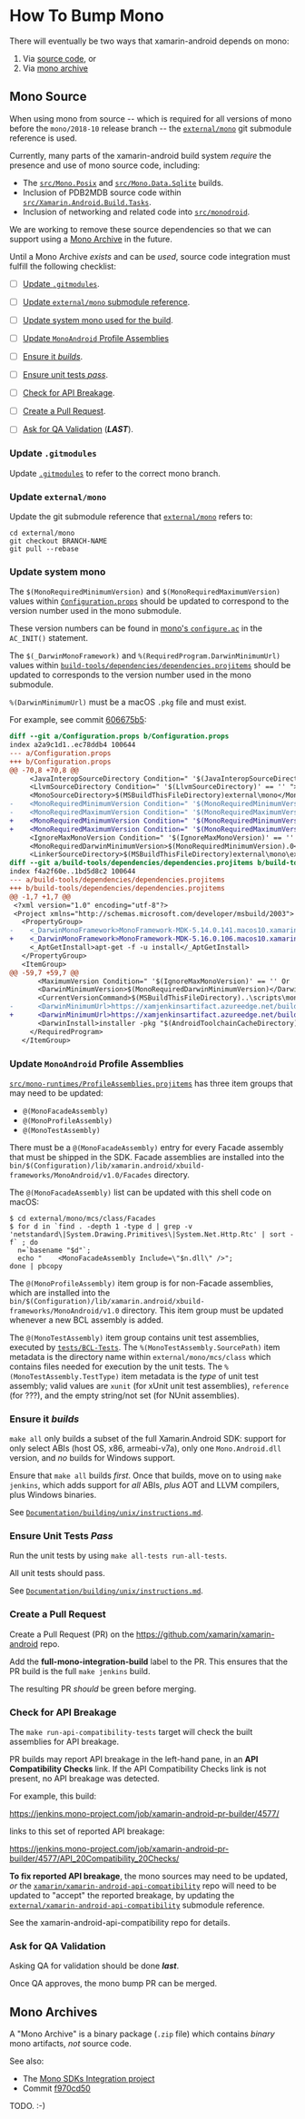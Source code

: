 # How To Bump Mono

There will eventually be two ways that xamarin-android depends on mono:

 1. Via [source code](#mono-source), or
 2. Via [mono archive](#mono-archive)


<a name="mono-source" />

## Mono Source

When using mono from source -- which is required for all versions of mono
before the `mono/2018-10` release branch -- the
[`external/mono`](../../external) git submodule reference is used.

Currently, many parts of the xamarin-android build system *require* the
presence and use of mono source code, including:

  * The [`src/Mono.Posix`](../../src/Mono.Posix) and
    [`src/Mono.Data.Sqlite`](../../src/Mono.Data.Sqlite) builds.
  * Inclusion of PDB2MDB source code within
    [`src/Xamarin.Android.Build.Tasks`](../../src/Xamarin.Android.Build.Tasks).
  * Inclusion of networking and related code into
    [`src/monodroid`](../../src/monodroid).

We are working to remove these source dependencies so that we can support using
a [Mono Archive](#mono-archive) in the future.

Until a Mono Archive *exists* and can be *used*, source code integration must
fulfill the following checklist:

  - [ ] [Update `.gitmodules`](#update-gitmodules).
  - [ ] [Update `external/mono` submodule reference](#update-mono-submodule).
  - [ ] [Update system mono used for the build](#update-system-mono).
  - [ ] [Update `MonoAndroid` Profile Assemblies](#update-profile)
  - [ ] [Ensure it *builds*](#build).
  - [ ] [Ensure unit tests *pass*](#unit-tests).
  - [ ] [Check for API Breakage](#api-validation).
  - [ ] [Create a Pull Request](#create-pr).
  - [ ] [Ask for QA Validation](#qa-validation) (***LAST***).


<a name="update-gitmodules" />

### Update `.gitmodules`

Update [`.gitmodules`](../../.gitmodules) to refer to the correct mono branch.


<a name="update-mono-submodule" />

### Update `external/mono`

Update the git submodule reference that [`external/mono`](../../external) refers to:

	cd external/mono
	git checkout BRANCH-NAME
	git pull --rebase


<a name="update-system-mono" />

### Update system mono

The `$(MonoRequiredMinimumVersion)` and `$(MonoRequiredMaximumVersion)` values
within [`Configuration.props`](../../Configuration.props)
should be updated to correspond to the version number used in the mono submodule.

These version numbers can be found in
[mono's `configure.ac`](https://github.com/mono/mono/blob/master/configure.ac)
in the `AC_INIT()` statement.

The `$(_DarwinMonoFramework)` and `%(RequiredProgram.DarwinMinimumUrl)` values
within [`build-tools/dependencies/dependencies.projitems`](../../build-tools/dependencies/dependencies.projitems)
should be updated to corresponds to the version number used in the mono submodule.

`%(DarwinMinimumUrl)` must be a macOS `.pkg` file and must exist.

For example, see commit
[606675b5](https://github.com/xamarin/xamarin-android/commit/606675b59f52595e3030c529de4c856fb347edd8):

```diff
diff --git a/Configuration.props b/Configuration.props
index a2a9c1d1..ec78ddb4 100644
--- a/Configuration.props
+++ b/Configuration.props
@@ -70,8 +70,8 @@
     <JavaInteropSourceDirectory Condition=" '$(JavaInteropSourceDirectory)' == '' ">$(MSBuildThisFileDirectory)external\Java.Interop</JavaInteropSourceDirectory>
     <LlvmSourceDirectory Condition=" '$(LlvmSourceDirectory)' == '' ">$(MSBuildThisFileDirectory)external\llvm</LlvmSourceDirectory>
     <MonoSourceDirectory>$(MSBuildThisFileDirectory)external\mono</MonoSourceDirectory>
-    <MonoRequiredMinimumVersion Condition=" '$(MonoRequiredMinimumVersion)' == '' ">5.14.0</MonoRequiredMinimumVersion>
-    <MonoRequiredMaximumVersion Condition=" '$(MonoRequiredMaximumVersion)' == '' ">5.15.0</MonoRequiredMaximumVersion>
+    <MonoRequiredMinimumVersion Condition=" '$(MonoRequiredMinimumVersion)' == '' ">5.16.0</MonoRequiredMinimumVersion>
+    <MonoRequiredMaximumVersion Condition=" '$(MonoRequiredMaximumVersion)' == '' ">5.17.0</MonoRequiredMaximumVersion>
     <IgnoreMaxMonoVersion Condition=" '$(IgnoreMaxMonoVersion)' == '' ">True</IgnoreMaxMonoVersion>
     <MonoRequiredDarwinMinimumVersion>$(MonoRequiredMinimumVersion).0</MonoRequiredDarwinMinimumVersion>
     <LinkerSourceDirectory>$(MSBuildThisFileDirectory)external\mono\external\linker</LinkerSourceDirectory>
diff --git a/build-tools/dependencies/dependencies.projitems b/build-tools/dependencies/dependencies.projitems
index f4a2f60e..1bd5d8c2 100644
--- a/build-tools/dependencies/dependencies.projitems
+++ b/build-tools/dependencies/dependencies.projitems
@@ -1,7 +1,7 @@
 <?xml version="1.0" encoding="utf-8"?>
 <Project xmlns="http://schemas.microsoft.com/developer/msbuild/2003">
   <PropertyGroup>
-    <_DarwinMonoFramework>MonoFramework-MDK-5.14.0.141.macos10.xamarin.universal.pkg</_DarwinMonoFramework>
+    <_DarwinMonoFramework>MonoFramework-MDK-5.16.0.106.macos10.xamarin.universal.pkg</_DarwinMonoFramework>
     <_AptGetInstall>apt-get -f -u install</_AptGetInstall>
   </PropertyGroup>
   <ItemGroup>
@@ -59,7 +59,7 @@
       <MaximumVersion Condition=" '$(IgnoreMaxMonoVersion)' == '' Or '$(IgnoreMaxMonoVersion)' == 'False' " >$(MonoRequiredMaximumVersion)</MaximumVersion>
       <DarwinMinimumVersion>$(MonoRequiredDarwinMinimumVersion)</DarwinMinimumVersion>
       <CurrentVersionCommand>$(MSBuildThisFileDirectory)..\scripts\mono-version</CurrentVersionCommand>
-      <DarwinMinimumUrl>https://xamjenkinsartifact.azureedge.net/build-package-osx-mono/2018-04/116/8ae8c52383b43892fb7a35dbf0992738bd52fa90/$(_DarwinMonoFramework)</DarwinMinimumUrl>
+      <DarwinMinimumUrl>https://xamjenkinsartifact.azureedge.net/build-package-osx-mono/2018-06/78/341142d7656f43239a041b2c44f00acfb8fa7c59/$(_DarwinMonoFramework)</DarwinMinimumUrl>
       <DarwinInstall>installer -pkg "$(AndroidToolchainCacheDirectory)\$(_DarwinMonoFramework)" -target /</DarwinInstall>
     </RequiredProgram>
   </ItemGroup>
```


<a name="update-profile" />

### Update `MonoAndroid` Profile Assemblies

[`src/mono-runtimes/ProfileAssemblies.projitems`](../../src/mono-runtimes/ProfileAssemblies.projitems)
has three item groups that may need to be updated:

  * `@(MonoFacadeAssembly)`
  * `@(MonoProfileAssembly)`
  * `@(MonoTestAssembly)`

There must be a `@(MonoFacadeAssembly)` entry for every Facade assembly that
must be shipped in the SDK.  Facade assemblies are installed into the
`bin/$(Configuration)/lib/xamarin.android/xbuild-frameworks/MonoAndroid/v1.0/Facades`
directory.

The `@(MonoFacadeAssembly)` list can be updated with this shell code on macOS:

	$ cd external/mono/mcs/class/Facades
	$ for d in `find . -depth 1 -type d | grep -v 'netstandard\|System.Drawing.Primitives\|System.Net.Http.Rtc' | sort -f` ; do
	  n=`basename "$d"`;
	  echo "    <MonoFacadeAssembly Include=\"$n.dll\" />";
	done | pbcopy

The `@(MonoProfileAssembly)` item group is for non-Facade assemblies, which are
installed into the
`bin/$(Configuration)/lib/xamarin.android/xbuild-frameworks/MonoAndroid/v1.0`
directory.  This item group must be updated whenever a new BCL assembly is added.

The `@(MonoTestAssembly)` item group contains unit test assemblies, executed by
[`tests/BCL-Tests`](../../tests/BCL-Tests).
The `%(MonoTestAssembly.SourcePath)` item metadata is the directory name within
`external/mono/mcs/class` which contains files needed for execution by the unit
tests.
The `%(MonoTestAssembly.TestType)` item metadata is the *type* of unit test
assembly; valid values are `xunit` (for xUnit unit test assemblies),
`reference` (for ???), and the empty string/not set (for NUnit assemblies).


<a name="build" />

### Ensure it *builds*

`make all` only builds a subset of the full Xamarin.Android SDK: support
for only select ABIs (host OS, x86, armeabi-v7a), only one `Mono.Android.dll`
version, and *no* builds for Windows support.

Ensure that `make all` builds *first*.  Once that builds, move on to using
`make jenkins`, which adds support for *all* ABIs, *plus* AOT and LLVM
compilers, plus Windows binaries.

See [`Documentation/building/unix/instructions.md`](../building/unix/instructions.md).


<a name="unit-tests" />

### Ensure Unit Tests *Pass*

Run the unit tests by using `make all-tests run-all-tests`.

All unit tests should pass.

See [`Documentation/building/unix/instructions.md`](../building/unix/instructions.md).


<a name="create-pr" />

### Create a Pull Request

Create a Pull Request (PR) on the https://github.com/xamarin/xamarin-android repo.

Add the **full-mono-integration-build** label to the PR.  This ensures that
the PR build is the full `make jenkins` build.

The resulting PR *should* be green before merging.


<a name="api-validation" />

### Check for API Breakage

The `make run-api-compatibility-tests` target will check the built assemblies
for API breakage.

PR builds may report API breakage in the left-hand pane, in an
**API Compatibility Checks** link.  If the API Compatibility Checks link is
not present, no API breakage was detected.

For example, this build:

<https://jenkins.mono-project.com/job/xamarin-android-pr-builder/4577/>

links to this set of reported API breakage:

<https://jenkins.mono-project.com/job/xamarin-android-pr-builder/4577/API_20Compatibility_20Checks/>

**To fix reported API breakage**, the mono sources may need to be updated, *or*
the [`xamarin/xamarin-android-api-compatibility`](https://github.com/xamarin/xamarin-android-api-compatibility/)
repo will need to be updated to "accept" the reported breakage, by updating
the [`external/xamarin-android-api-compatibility`](../../external) submodule
reference.

See the xamarin-android-api-compatibility repo for details.


<a name="qa-validation" />

### Ask for QA Validation

Asking QA for validation should be done ***last***.

Once QA approves, the mono bump PR can be merged.


<a name="mono-archive" />

## Mono Archives

A "Mono Archive" is a binary package (`.zip` file) which contains *binary*
mono artifacts, *not* source code.

See also:

  * The [Mono SDKs Integration project](https://github.com/xamarin/xamarin-android/projects/10)
  * Commit [f970cd50](https://github.com/xamarin/xamarin-android/commit/f970cd50d2c19dcb4b62cc1dd1198c31cc10a2df)

TODO. :-)
